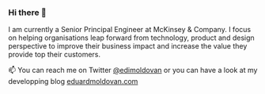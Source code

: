 ### Hi there 👋

I am currently a Senior Principal Engineer at McKinsey & Company. I focus on helping organisations leap forward from technology, product and design perspective to improve their business impact and increase the value they provide top their customers.

📫 You can reach me on Twitter [@edimoldovan](https://twitter.com/edimoldovan) or you can have a look at my developping blog [eduardmoldovan.com](eduardmoldovan.com)

<!--
**edimoldovan/edimoldovan** is a ✨ _special_ ✨ repository because its `README.md` (this file) appears on your GitHub profile.

Here are some ideas to get you started:

- 🔭 I’m currently working on ...
- 🌱 I’m currently learning ...
- 👯 I’m looking to collaborate on ...
- 🤔 I’m looking for help with ...
- 💬 Ask me about ...
- 📫 How to reach me: ...
- 😄 Pronouns: ...
- ⚡ Fun fact: ...
-->
